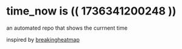 # time_now is (( 1736341200248 ))

an automated repo that shows the currnent time

inspired by [breakingheatmap](https://github.com/breakingheatmap/breakingheatmap)